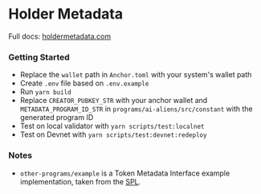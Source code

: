 # Holder Metadata

Full docs: <a href="https://www.holdermetadata.com/">holdermetadata.com</a>

### Getting Started

- Replace the `wallet` path in `Anchor.toml` with your system's wallet path
- Create `.env` file based on `.env.example`
- Run `yarn build`
- Replace `CREATOR_PUBKEY_STR` with your anchor wallet and `METADATA_PROGRAM_ID_STR` in `programs/ai-aliens/src/constant` with the generated program ID
- Test on local validator with `yarn scripts/test:localnet`
- Test on Devnet with `yarn scripts/test:devnet:redeploy`

### Notes

- `other-programs/example` is a Token Metadata Interface example implementation, taken from the <a href="https://github.com/solana-labs/solana-program-library/tree/244c6e26760ae19b24e4124621cd7ceb8413559f/token-metadata/example">SPL</a>.
